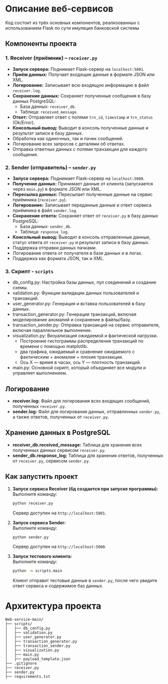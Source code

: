 
# Описание веб-сервисов

Код состоит из трёх основных компонентов, реализованных с использованием Flask по сути имуляция банковской системы
## Компоненты проекта

### 1. Receiver (приёмник) – `receiver.py`
- **Запуск сервера:** Поднимает Flask-сервер на `localhost:5001`.
- **Приём данных:** Получает входящие данные в формате JSON или XML.
- **Логирование:** Записывает всю входящую информацию в файл `receiver.log`.
- **Сохранение данных:** Сохраняет полученные сообщения в базу данных PostgreSQL:
  - База данных: `receiver_db`.
  - Таблица: `received_message`.
- **Ответ:** Отправляет ответ с полями `trn_id`, `timestamp` и `trn_status` (Ok/Error).
- **Консольный вывод:** Выводит в консоль полученные данные и результат записи в базу данных.
- Обработка как одиночных, так и пачек сообщений.
- Логирование всех запросов с деталями об ответах.
- Отправка ответных данных с полями транзакции для каждого сообщения.

### 2. Sender (отправитель) – `sender.py`
- **Запуск сервера:** Поднимает Flask-сервер на `localhost:5000`.
- **Получение данных:** Принимает данные от клиента (запускается через `main.py`) в формате JSON или XML.
- **Пересылка данных:** Пересылает полученные данные на сервис приёмника (`receiver.py`).
- **Логирование:** Записывает переданные данные и ответ сервиса приёмника в файл `sender.log`.
- **Сохранение ответа:** Сохраняет ответ от `receiver.py` в базу данных PostgreSQL:
  - База данных: `sender_db`.
  - Таблица: `response_log`.
- **Консольный вывод:** Выводит в консоль отправленные данные, статус ответа от `receiver.py` и результат записи в базу данных.
- Поддержка отправки данных пачками.
- Логирование ответа от получателя в базе данных и в логах.
- Поддержка как формата JSON, так и XML.
  
### 3. Скрипт - `scripts`
- db_config.py: Настройка базы данных, пул соединений и создание схемы.
- validation.py: Функции валидации данных пользователей и транзакций.
- user_generator.py: Генерация и вставка пользователей в базу данных.
- transaction_generator.py: Генерация транзакций, включая моделирование аномалий и сохранение в файлы/базу.
- transaction_sender.py: Отправка транзакций на сервис отправителя, включая параллельное выполнение.
- visualization.py: Визуализация ожидаемой и фактической нагрузки.
  - Построение гистограммы распределения транзакций по времени с помощью matplotlib.
  - два графика, ожидаемый и сравнение ожидаемого с фактическим + аномалии + плохие транзакции.
  - Ось X — время в часах, ось Y — плотность транзакций.
- main.py: Основной скрипт, который объединяет все модули и управляет выполнением.
    

  
## Логирование
- **receiver.log:** Файл для логирования всех входящих сообщений, полученных `receiver.py`.
- **sender.log:** Файл для логирования данных, отправленных `sender.py`, а также ответов, полученных от `receiver.py`.

## Хранение данных в PostgreSQL
- **receiver_db.received_message:** Таблица для хранения всех полученных данных сервисом `receiver.py`.
- **sender_db.response_log:** Таблица для хранения ответов, полученных от `receiver.py`, сервисом `sender.py`.


## Как запустить проект

1. **Запуск сервиса Receiver (бд создается при запуске программы):**  
   Выполните команду:  
   ```bash
   python receiver.py
   ```
   Сервер доступен на `http://localhost:5001`.

2. **Запуск сервиса Sender:**  
   Выполните команду:  
   ```bash
   python sender.py
   ```
   Сервер доступен на `http://localhost:5000`.

3. **Запуск тестового клиента:**  
   Выполните команду:  
   ```bash
   python -m scripts.main
   ```
   Клиент отправит тестовые данные в `sender.py`, после чего увидите ответ сервиса и содержимое баз данных.


# Архитектура проекта

```
Web-service-main/
├── scripts/
│   ├── db_config.py
│   ├── validation.py
│   ├── user_generator.py
│   ├── transaction_generator.py
│   ├── transaction_sender.py
│   ├── visualization.py
│   ├── main.py
│   ├── payload_template.json
├── .gitignore
├── receiver.py
├── sender.py
├── requirements.txt
```
